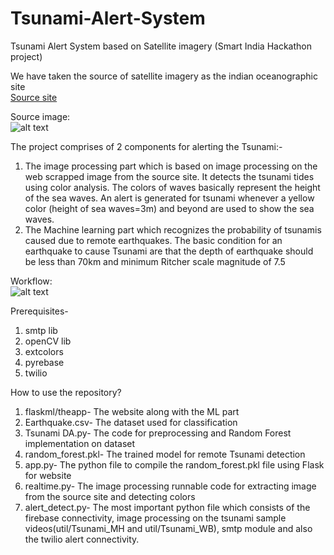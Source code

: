 # Tsunami-Alert-System
Tsunami Alert System based on Satellite imagery (Smart India Hackathon project) 

We have taken the source of satellite imagery as the indian oceanographic site  
[Source site](https://www.incois.gov.in/portal/osf/osfCoastal.jsp?region=coastal&area=westbengal&param=swh&ln=en)

Source image:<br/>
![alt text](https://github.com/sidvsukhi/Tsunami-Alert-System/blob/master/util/seawaves.JPG "MH sea waves")

The project comprises of 2 components for alerting the Tsunami:- 
1. The image processing part which is based on image processing on the web scrapped image from the source site. It detects the tsunami tides using color analysis. The colors of waves basically represent the height of the sea waves. An alert is generated for tsunami whenever a yellow color (height of sea waves=3m) and beyond are used to show the sea waves.  
2. The Machine learning part which recognizes the probability of tsunamis caused due to remote earthquakes. The basic condition for an earthquake to cause Tsunami are that the depth of earthquake should be less than 70km and minimum Ritcher scale magnitude of 7.5 

Workflow:<br/>
![alt text](https://github.com/sidvsukhi/Tsunami-Alert-System/blob/master/util/workflow.JPG "Project workflow")

Prerequisites-
1. smtp lib
2. openCV lib
3. extcolors
4. pyrebase
5. twilio

How to use the repository?
1. flaskml/theapp- The website along with the ML part
2. Earthquake.csv- The dataset used for classification
3. Tsunami DA.py- The code for preprocessing and Random Forest implementation on dataset 
4. random_forest.pkl- The trained model for remote Tsunami detection
5. app.py- The python file to compile the random_forest.pkl file using Flask for website
6. realtime.py- The image processing runnable code for extracting image from the source site and detecting colors
7. alert_detect.py- The most important python file which consists of the firebase connectivity, image processing on the tsunami sample videos(util/Tsunami_MH and util/Tsunami_WB), smtp module and also the twilio alert connectivity.
